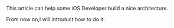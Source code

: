 This article can help some iOS Developer build a nice architecture.

From now on,I will introduct how to do it.
